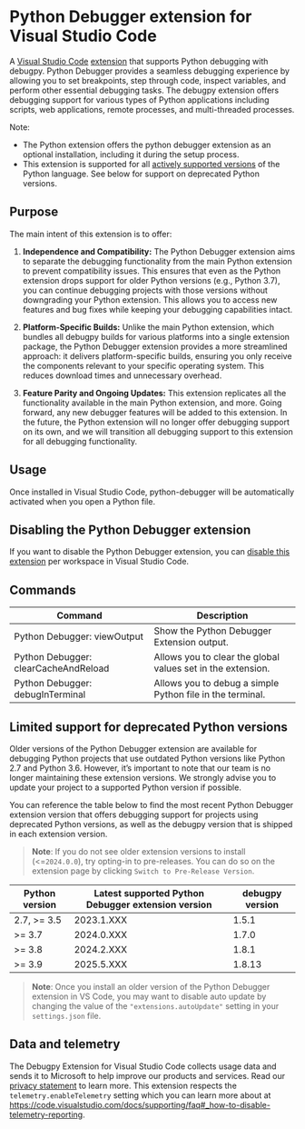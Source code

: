 # Python Debugger extension for Visual Studio Code

A [Visual Studio Code](https://code.visualstudio.com/) [extension](https://marketplace.visualstudio.com/VSCode) that supports Python debugging with debugpy. Python Debugger provides a seamless debugging experience by allowing you to set breakpoints, step through code, inspect variables, and perform other essential debugging tasks. The debugpy extension offers debugging support for various types of Python applications including scripts, web applications, remote processes, and multi-threaded processes. 

Note: 
- The Python extension offers the python debugger extension as an optional installation, including it during the setup process.
- This extension is supported for all [actively supported versions](https://devguide.python.org/#status-of-python-branches) of the Python language. See below for support on deprecated Python versions.


## Purpose

The main intent of this extension is to offer:

1. **Independence and Compatibility:** The Python Debugger extension aims to separate the debugging functionality from the main Python extension to prevent compatibility issues. This ensures that even as the Python extension drops support for older Python versions (e.g., Python 3.7), you can continue debugging projects with those versions without downgrading your Python extension. This allows you to access new features and bug fixes while keeping your debugging capabilities intact.

2. **Platform-Specific Builds:** Unlike the main Python extension, which bundles all debugpy builds for various platforms into a single extension package, the Python Debugger extension provides a more streamlined approach: it delivers platform-specific builds, ensuring you only receive the components relevant to your specific operating system. This reduces download times and unnecessary overhead.

3. **Feature Parity and Ongoing Updates:** This extension replicates all the functionality available in the main Python extension, and more. Going forward, any new debugger features will be added to this extension. In the future, the Python extension will no longer offer debugging support on its own, and we will transition all debugging support to this extension for all debugging functionality.


## Usage

Once installed in Visual Studio Code, python-debugger will be automatically activated when you open a Python file.

## Disabling the Python Debugger extension
If you want to disable the Python Debugger extension, you can [disable this extension](https://code.visualstudio.com/docs/editor/extension-marketplace#_disable-an-extension) per workspace in Visual Studio Code.

## Commands

| Command                | Description                       |
| ---------------------- | --------------------------------- |
| Python Debugger: viewOutput | Show the Python Debugger Extension output. |
| Python Debugger: clearCacheAndReload | Allows you to clear the global values set in the extension. |
| Python Debugger: debugInTerminal | Allows you to debug a simple Python file in the terminal. |

## Limited support for deprecated Python versions

Older versions of the Python Debugger extension are available for debugging Python projects that use outdated Python versions like Python 2.7 and Python 3.6. However, it’s important to note that our team is no longer maintaining these extension versions. We strongly advise you to update your project to a supported Python version if possible.

You can reference the table below to find the most recent Python Debugger extension version that offers debugging support for projects using deprecated Python versions, as well as the debugpy version that is shipped in each extension version. 

> **Note**: If you do not see older extension versions to install (<=`2024.0.0`), try opting-in to pre-releases. You can do so on the extension page by clicking `Switch to Pre-Release Version`. 

| Python version | Latest supported Python Debugger extension version |  debugpy version |
| -------------- | -------------------------------------------------- | ---------------- |
| 2.7, >= 3.5    | 2023.1.XXX                                         | 1.5.1            |
| >= 3.7         | 2024.0.XXX                                         | 1.7.0            |
| >= 3.8         | 2024.2.XXX                                         | 1.8.1            |
| >= 3.9         | 2025.5.XXX                                         | 1.8.13           |


> **Note**: Once you install an older version of the Python Debugger extension in VS Code, you may want to disable auto update by changing the value of the `"extensions.autoUpdate"` setting in your `settings.json` file.


## Data and telemetry
The Debugpy Extension for Visual Studio Code collects usage data and sends it to Microsoft to help improve our products and services. Read our [privacy statement](https://privacy.microsoft.com/privacystatement) to learn more. This extension respects the `telemetry.enableTelemetry` setting which you can learn more about at https://code.visualstudio.com/docs/supporting/faq#_how-to-disable-telemetry-reporting.
